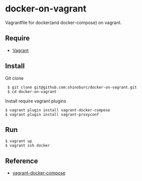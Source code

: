 # docker-on-vagrant

Vagrantfile for docker(and docker-compose) on vagrant.

## Require

* [Vagrant](https://www.vagrantup.com/)

## Install

Git clone 

```shell
 $ git clone git@github.com:shinoburc/docker-on-vagrant.git
 $ cd docker-on-vagrant
```
Install require vagrant plugins

```shell
$ vagrant plugin install vagrant-docker-compose
$ vagrant plugin install vagrant-proxyconf
```
## Run

```shell
$ vagrant up
$ vagrant ssh docker
```

## Reference

* [vagrant-docker-compose](https://github.com/leighmcculloch/vagrant-docker-compose)
